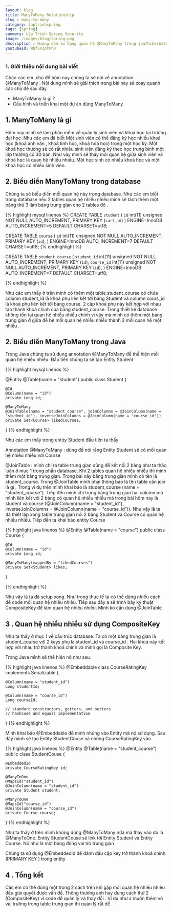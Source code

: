 ```yaml
---
layout: blog
title: ManyToMany Relationship
slug : many-to-many
category: laptrinhspring
tags: [spring]
summery: Lập Trình Spring Security
image: /images/blog/spring.png
description : Hướng dẫn sử dụng quan hệ @ManyToMany trong jpa/hibernate
youtubeId: WNfuVJptPnQ
---
```


### **1. Giới thiệu nội dung bài viết**

Chào các em ,chủ đề hôm nay chúng ta sẽ nói về  annotation @ManyToMany  .
Nội dung mình sẽ giải thích trong bài này sẽ xoay quanh các chủ đề sau đây.

- ManyToMany là gì   ?
- Cấu hình và triển khai một dự án dùng ManyToMany

## **1. ManyToMany là gì**

Hôm nay mình sẽ làm phần mềm về quản lý  sinh viên và khoá học tại trường đại học .Như các em đã biết
Một sinh viên có thể đăng ký học nhiều khoá học (khoá anh văn , khoá tinh học, khoá  hoá học) trong một học kỳ.
Một khoá học thường sẽ có rất nhiều sinh viên đăng ký theo học trung bình một lớp thường có 30 bạn.
Như vậy mình sẽ thấy mối quan hệ giữa sinh viên và khoá học là quan hệ nhiều nhiều. Một học sinh có nhiều khoá học và một khoá học có
nhiều sinh viên.

## **2. Biểu diển ManyToMany trong database**
Chúng ta sẽ biểu diển mối quan hệ này trong database. Như các em biết trong database nếu 2 tables quan hệ nhiều nhiều mình sẽ tách thêm
một bảng thứ 3 làm bảng trung gian cho 2 tables đó .

{% highlight mysql  linenos %}
CREATE TABLE `student` (
  `id` int(11) unsigned NOT NULL AUTO_INCREMENT,
  PRIMARY KEY (`cart_id`)
) ENGINE=InnoDB AUTO_INCREMENT=5 DEFAULT CHARSET=utf8;

CREATE TABLE `course` (
  `id` int(11) unsigned NOT NULL AUTO_INCREMENT,
  PRIMARY KEY (`id`),
) ENGINE=InnoDB AUTO_INCREMENT=7 DEFAULT CHARSET=utf8;
{% endhighlight %}

CREATE TABLE `student_course` (
  `student_id` int(11) unsigned NOT NULL AUTO_INCREMENT,
  PRIMARY KEY (`id`),
  `course_id` int(11) unsigned NOT NULL AUTO_INCREMENT,
  PRIMARY KEY (`id`),
) ENGINE=InnoDB AUTO_INCREMENT=7 DEFAULT CHARSET=utf8;

{% endhighlight %}

Như các em thấy ở trên mình có thêm một table student_course có chứa column student_id là khoá phụ liên kết tới bảng Student
và column cours_id là khoá phụ liên kết tới bảng course. 2 cặp khoá phụ này kết hợp với nhau tạo thành khoá chính của bảng student_course.
Trong thiết kế database không tồn tại quan hệ nhiều nhiều chính vì vậy mà mình có thêm một bảng trung gian ở giữa để bẻ mối quan hệ nhiều nhiều
thành 2 mối quan hệ một nhiều .   

## **2. Biểu diển ManyToMany trong Java**

Trong Java chúng ta sử dụng annotation @ManyToMany để thể hiện mối quan hệ nhiều nhiều.
Đầu tiên chúng ta sẽ tạo Entity Student

{% highlight mysql  linenos %}

@Entity
@Table(name = "student")
public class Student {

    @Id
    @Column(name = "id")
    private Long id;

    @ManyToMany
    @JoinTable(name = "student_course", joinColumns = @JoinColumn(name = "student_id"), inverseJoinColumns = @JoinColumn(name = "course_id"))
    private Set<Course> likedCourses;
}
{% endhighlight %}

Như các em thấy trong entity Student đầu tiên ta thấy

Annotation @ManyToMany : dùng để nói rằng Entity Student sẽ có mối quan hệ nhiều nhiều với Course

@JoinTable : mình chỉ ra table trung gian dùng để kết nối 2 bảng như ta thảo luận ở mục 1 trong phần database. Khi 2 tables quan hệ nhiều nhiều
thì mình thêm một bảng trung gian. Trong bài này bảng trung gian mình có tên là student_course. Trong @JoinTable mình phải thông báo là tên table cần join là gì . Trong ví dụ trên mình khai báo là student_course (name = "student_course"). Tiếp đến mình chỉ trong bảng trung gian hai column mà mình liên kết với 2 bảng có quan hệ nhiều nhiều mà trong bài hôm nay là student và course (@JoinColumn(name = "student_id"), inverseJoinColumns = @JoinColumn(name = "course_id")). Như vậy là ta đã thiết lập xong table trung gian nối 2 bảng Student và Course có quan hệ
nhiều nhiều. Tiếp đến ta khai báo entity Course

{% highlight java  linenos %}
@Entity
@Table(name = "course")
public class Course {

    @Id
    @Column(name = "id")
    private Long id;

    @ManyToMany(mappedBy = "likedCourses")
    private Set<Student> likes;
}

{% endhighlight %}

Như vậy là ta đã setup xong. Như trong thực tế ta có thể dùng nhiều cách để code mối quan hệ nhiều nhiều. Tiếp sau đây a sẽ trình bày kỷ
thuật CompositeKey để làm quan hệ nhiều nhiều. Mình ko cần dùng @JoinTable

## **3 . Quan hệ nhiều nhiều sử dụng CompositeKey**

Như ta thấy ở mục 1 về cấu trúc database. Ta có một bảng trung gian là student_course với 2 keys phụ là student_id và course_id . Hai khoá này kết hợp với nhau trở thành khoá chính và mình gọi là Composite Key.

Trong Java mình sẽ thể hiện nó như sau.

{% highlight java  linenos %}
@Embeddable
class CourseRatingKey implements Serializable {

    @Column(name = "student_id")
    Long studentId;

    @Column(name = "course_id")
    Long courseId;

    // standard constructors, getters, and setters
    // hashcode and equals implementation
}
{% endhighlight %}

Mình khai báo @Embeddable để mình nhúng vào Entity mà nó sử dụng. Sau đây mình sẽ tạo Entity
StudentCouse và nhúng CourseRatingKey vào

{% highlight java  linenos %}
@Entity
@Table(name = "student_course")
public class StudentCouse {

    @EmbeddedId
    private CourseRatingKey id;

    @ManyToOne
    @MapsId("student_id")
    @JoinColumn(name = "student_id")
    private Student student;

    @ManyToOne
    @MapsId("course_id")
    @JoinColumn(name = "course_id")
    private Course course;
}
{% endhighlight %}

Như ta thấy ở trên mình không dùng @ManyToMany nữa mà thay vào đó là @ManyToOne. Entity StudentCouse sẽ link tới Entity  Student và Entity Course. Nó như là một bảng đóng vai trò trung gian

Chúng ta sử dụng @EmbeddedId để dánh dấu cặp key trở thành khoá chính (PRIMARY KEY ) trong entity

## **4 . Tổng kết**

Các em có thể dùng một trong 2 cách trên khi gặp mối quan hệ nhiều nhiều đều giải quyết được vấn đề. Thông thường anh hay dùng cách thứ 2 (CompositeKey) vì code dể quản lý và thay đổi . Ví dụ như a muốn thêm vô vài trường trong table trung gian thì  quản lý rất dể.
